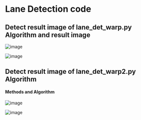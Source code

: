 # Lane Detection code

## Detect result image of lane_det_warp.py Algorithm and result image
![image](https://github.com/Kezuoxun/Automatic-Driver-Assistance-System-based-on-Road-Lane-Detection-and-Vehicle-Recognition./assets/48341867/5479b73b-69f2-46d1-a49f-e14c4e50baf9)


![image](https://github.com/Kezuoxun/Automatic-Driver-Assistance-System-based-on-Road-Lane-Detection-and-Vehicle-Recognition./assets/48341867/39ebe655-e4fc-4a6e-b143-476a9268e148)


## Detect result image of lane_det_warp2.py Algorithm

#### Methods and Algorithm
![image](https://github.com/Kezuoxun/Automatic-Driver-Assistance-System-based-on-Road-Lane-Detection-and-Vehicle-Recognition./assets/48341867/07b8acfd-2379-4955-a8bc-097cbae31967)

![image](https://github.com/Kezuoxun/Automatic-Driver-Assistance-System-based-on-Road-Lane-Detection-and-Vehicle-Recognition./assets/48341867/9a3c409c-4edc-4da5-a912-b35eef59f298)


